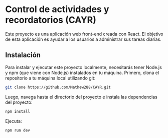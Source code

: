 # Control de actividades y recordatorios (CAYR)
Este proyecto es una aplicación web front-end creada con React. El objetivo de esta aplicación es ayudar a los usuarios a administrar sus tareas diarias.
## Instalación
Para instalar y ejecutar este proyecto localmente, necesitarás tener Node.js y npm (que viene con Node.js) instalados en tu máquina.
Primero, clona el repositorio a tu máquina local utilizando git:

``` bash
git clone https://github.com/Mathew288/CAYR.git
```
Luego, navega hasta el directorio del proyecto e instala las dependencias del proyecto:
```bash
npm install
```

Ejecuta: 

```bash
npm run dev
```
